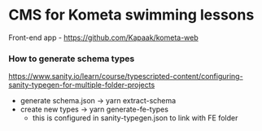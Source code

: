

# CMS for Kometa swimming lessons
Front-end app - https://github.com/Kapaak/kometa-web


### How to generate schema types
https://www.sanity.io/learn/course/typescripted-content/configuring-sanity-typegen-for-multiple-folder-projects

- generate schema.json -> yarn extract-schema
- create new types -> yarn generate-fe-types
  - this is configured in sanity-typegen.json to link with FE folder
